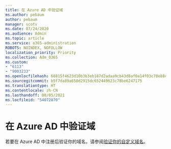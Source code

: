 ```yaml
---
title: 在 Azure AD 中验证域
ms.author: pebaum
author: pebaum
manager: scotv
ms.date: 07/24/2020
ms.audience: Admin
ms.topic: article
ms.service: o365-administration
ROBOTS: NOINDEX, NOFOLLOW
localization_priority: Priority
ms.collection: Adm_O365
ms.custom:
- "6113"
- "9003233"
ms.openlocfilehash: 68815f4623d10b3b3eb187d2adaa9cb43d8af0a14f03c78e88ef6ebb52ed586d
ms.sourcegitcommit: b5f7da89a650d2915dc652449623c78be6247175
ms.translationtype: HT
ms.contentlocale: zh-CN
ms.lasthandoff: 08/05/2021
ms.locfileid: "54072870"
---
```

# <a name="verify-your-domain-in-azure-ad"></a>在 Azure AD 中验证域

若要在 Azure AD 中注册后验证你的域名，请参阅[验证你的自定义域名](https://docs.microsoft.com/azure/active-directory/fundamentals/add-custom-domain#verify-your-custom-domain-name)。
